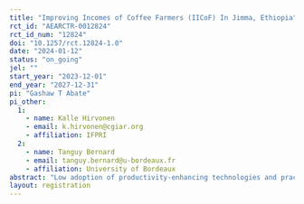 ```yaml
---
title: "Improving Incomes of Coffee Farmers (IICoF) In Jimma, Ethiopia"
rct_id: "AEARCTR-0012824"
rct_id_num: "12824"
doi: "10.1257/rct.12824-1.0"
date: "2024-01-12"
status: "on_going"
jel: ""
start_year: "2023-12-01"
end_year: "2027-12-31"
pi: "Gashaw T Abate"
pi_other:
  1:
    - name: Kalle Hirvonen
    - email: k.hirvonen@cgiar.org
    - affiliation: IFPRI
  2:
    - name: Tanguy Bernard
    - email: tanguy.bernard@u-bordeaux.fr
    - affiliation: University of Bordeaux
abstract: "Low adoption of productivity-enhancing technologies and practices continues to be the main barrier to increasing yields among smallholder farmers in Ethiopia. Many socioeconomic and behavioral factors contribute to the low adoption of modern inputs and production methods including limited access to inputs, liquidity and credit constraints, risks and uncertainty, information asymmetry, and present-biased behavior, among others. In this study, we evaluate a project that aims to improve the productivity and income of smallholder coffee and maize farmers in Jimma zone by addressing multiple technology adoption constraints. The evaluation mainly rely on a randomized controlled trial (RCT) to assess the causal effect of the interventions on the adoption of good agricultural practices, productivity, and income. The evaluation will also assess potential synergies between the interventions, provide insights into the pathways that help explain the realized impacts, and potential heterogeneity of impacts along economic and social dimensions.."
layout: registration
---
```


